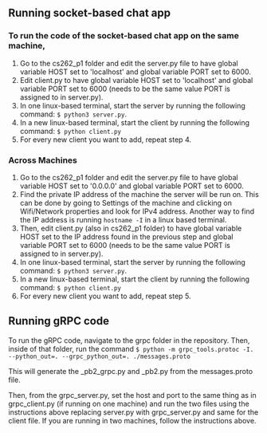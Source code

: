## Running socket-based chat app

### To run the code of the socket-based chat app on the same machine, 
1. Go to the cs262_p1 folder and edit the server.py file to have global variable HOST set to 'localhost' and global variable PORT set to 6000.
2. Edit client.py to have global variable HOST set to 'localhost' and global variable PORT set to 6000 (needs to be the same value PORT is assigned to in server.py).
3. In one linux-based terminal, start the server by running the following command: ``` $ python3 server.py ```.
4. In a new linux-based terminal, start the client by running the following command: ``` $ python client.py ```
5. For every new client you want to add, repeat step 4.

### Across Machines
1. Go to the cs262_p1 folder and edit the server.py file to have global variable HOST set to '0.0.0.0' and global variable PORT set to 6000.
2. Find the private IP address of the machine the server will be run on. This can be done by going to Settings of the machine and clicking on Wifi/Network properties and look for IPv4 address. Another way to find the IP address is running ```hostname -I``` in a linux based terminal. 
3. Then, edit client.py (also in cs262_p1 folder) to have global variable HOST set to the IP address found in the previous step and global variable PORT set to 6000 (needs to be the same value PORT is assigned to in server.py).
4. In one linux-based terminal, start the server by running the following command: ``` $ python3 server.py ```.
5. In a new linux-based terminal, start the client by running the following command: ``` $ python client.py ```
6. For every new client you want to add, repeat step 5.


## Running gRPC code
To run the gRPC code, navigate to the grpc folder in the repository. Then, inside of that folder, run the command
``` $ python -m grpc_tools.protoc -I. --python_out=. --grpc_python_out=. ./messages.proto ```

This will generate the _pb2_grpc.py and _pb2.py from the messages.proto file. 

Then, from the grpc_server.py, set the host and port to the same thing as in grpc_client.py (if running on one machine) and run the two files using the instructions above replacing server.py with grpc_server.py and same for the client file. If you are running in two machines, follow the instructions above. 
